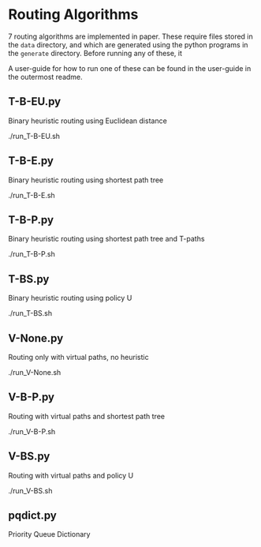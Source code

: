 # Routing Algorithms
7 routing algorithms are implemented in paper. 
These require files stored in the `data` directory, and which are generated using the python programs in the `generate` directory.
Before running any of these, it 

A user-guide for how to run one of these can be found in the user-guide in the outermost readme.

## T-B-EU.py
Binary heuristic routing using Euclidean distance

./run_T-B-EU.sh

## T-B-E.py
Binary heuristic routing using shortest path tree 

./run_T-B-E.sh

## T-B-P.py
Binary heuristic routing using shortest path tree and T-paths

./run_T-B-P.sh

## T-BS.py
Binary heuristic routing using policy U

./run_T-BS.sh

## V-None.py
Routing only with virtual paths, no heuristic

./run_V-None.sh

## V-B-P.py
Routing with virtual paths and shortest path tree

./run_V-B-P.sh

## V-BS.py
Routing with virtual paths and policy U

./run_V-BS.sh


## pqdict.py
Priority Queue Dictionary
